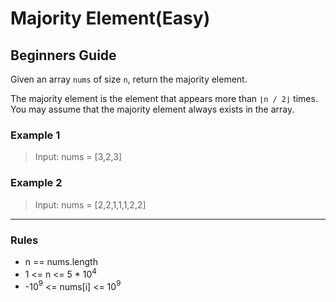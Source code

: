 # Majority Element(Easy)

## Beginners Guide

Given an array `nums` of size `n`, return the majority element.

The majority element is the element that appears more than `⌊n / 2⌋` times. You may assume that the majority element always exists in the array.

### Example 1

> Input: nums = [3,2,3]

### Example 2

> Input: nums = [2,2,1,1,1,2,2]

---

### Rules

* n == nums.length
* 1 <= n <= 5 * 10$^4$
* -10$^9$ <= nums[i] <= 10$^9$
